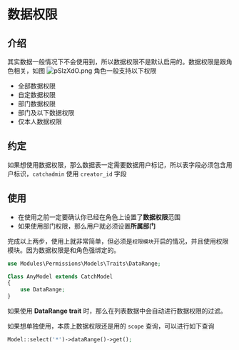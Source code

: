 # 数据权限

## 介绍

其实数据一般情况下不会使用到，所以数据权限不是默认启用的。数据权限是跟角色相关，如图
![pSlzXdO.png](https://s1.ax1x.com/2023/01/16/pSlzXdO.png)
角色一般支持以下权限

- 全部数据权限
- 自定数据权限
- 部门数据权限
- 部门及以下数据权限
- 仅本人数据权限

## 约定

如果想使用数据权限，那么数据表一定需要数据用户标记，所以表字段必须包含用户标识，`catchadmin` 使用 `creator_id` 字段

## 使用

- 在使用之前一定要确认你已经在角色上设置了**数据权限**范围
- 如果使用部门权限，那么用户就必须设置**所属部门**

完成以上两步，使用上就非常简单，但必须是`权限模块`开启的情况，并且使用权限模块。因为数据权限是和角色强绑定的。

```php title="modules/Permissions/Models/Traits/DataRange.php"
use Modules\Permissions\Models\Traits\DataRange;

Class AnyModel extends CatchModel
{
    use DataRange;
}
```

如果使用 **DataRange trait** 时，那么在列表数据中会自动进行数据权限的过滤。

如果想单独使用，本质上数据权限还是用的 `scope` 查询，可以进行如下查询

```php
Model::select('*')->dataRange()->get();
```
